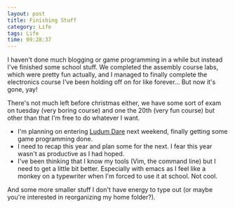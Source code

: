 ```yaml
---
layout: post
title: Finishing Stuff
category: Life
tags: Life
time: 09:28:37
---
```

I haven't done much blogging or game programming in a while but instead I've finished some school stuff. We completed the assembly course labs, which were pretty fun actually, and I managed to finally complete the electronics course I've been holding off on for like forever... But now it's gone, yay!

There's not much left before christmas either, we have some sort of exam on tuesday (very boring course) and one the 20th (very fun course) but other than that I'm free to do whatever I want.

* I'm planning on entering [Ludum Dare](http://www.ludumdare.com/compo/) next weekend, finally getting some game programming done.
* I need to recap this year and plan some for the next. I fear this year wasn't as productive as I had hoped.
* I've been thinking that I know my tools (Vim, the command line) but I need to get a little bit better. Especially with emacs as I feel like a monkey on a typewriter when I'm forced to use it at school. Not cool.

And some more smaller stuff I don't have energy to type out (or maybe you're interested in reorganizing my home folder?).

